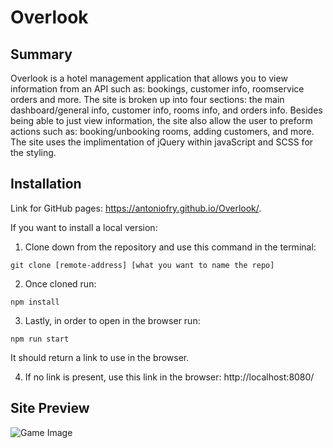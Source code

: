 # Overlook

## Summary

Overlook is a hotel management application that allows you to view information from an API such as: bookings, customer info, roomservice orders and more. The site is broken up into four sections: the main dashboard/general info, customer info, rooms info, and orders info. Besides being able to just view information, the site also allow the user to preform actions such as: booking/unbooking rooms, adding customers, and more. The site uses the implimentation of jQuery within javaScript and SCSS for the styling.

## Installation

Link for GitHub pages: https://antoniofry.github.io/Overlook/.

If you want to install a local version:

1. Clone down from the repository and use this command in the terminal: 

  `git clone [remote-address] [what you want to name the repo]`
  
2. Once cloned run: 

  `npm install`

3. Lastly, in order to open in the browser run: 

  `npm run start`
  
It should return a link to use in the browser.

4. If no link is present, use this link in the browser: http://localhost:8080/

## Site Preview

![Game Image](https://media.giphy.com/media/da79S5aQQyFcB6Z1I0/giphy.gif)
